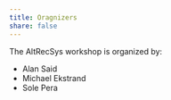 ```yaml
---
title: Oragnizers
share: false
---
```


The AltRecSys workshop is organized by:

- Alan Said
- Michael Ekstrand
- Sole Pera
